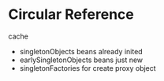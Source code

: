 # Circular Reference



cache

- singletonObjects beans already inited
- earlySingletonObjects beans just new
- singletonFactories for create proxy object

